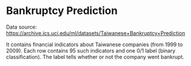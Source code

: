 # Bankruptcy Prediction
Data source: https://archive.ics.uci.edu/ml/datasets/Taiwanese+Bankruptcy+Prediction

It contains financial indicators about Taiwanese companies (from 1999 to 2009).
Each row contains 95 such indicators and one 0/1 label (binary classification).
The label tells whether or not the company went bankrupt.